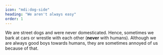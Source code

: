 ```yaml
---
icon: "mdi:dog-side"
heading: "We aren't always easy"
order: 1
---
```

We are street dogs and were never domesticated. Hence, sometimes we bark at cars or wrestle with each other (**never** with humans). Although we are always good boys towards humans, they are sometimes annoyed of us because of that.